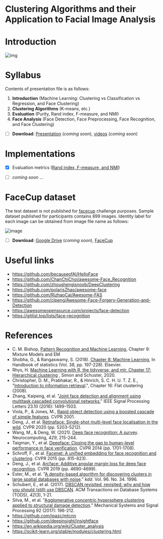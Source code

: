 # Clustering Algorithms and their Application to Facial Image Analysis



# Introduction

![img](https://user-images.githubusercontent.com/70681172/144739072-353912d2-0fc5-4180-a7ab-5355302a80a5.png)



# Syllabus

Contents of presentation file is as follows:

1. **Introduction** (Machine Learning: Clustering vs Classification vs Regression, and Face Clustering)
2. **Clustering Algorithms** (K-means, etc.)
3. **Evaluation** (Purity, Rand index, F-measure, and NMI)
4. **Face Analysis** (Face Detection, Face Preprocessing, Face Recognition, and Face Clustering)

- [ ] **Download**: [Presentation](https://github.com/hamidsadeghi68/face-clustering) (*coming soon*), [videos](https://github.com/hamidsadeghi68/face-clustering) (*coming soon*)

# Implementations

- [x] Evaluation metrics ([Rand index, F-measure, and NMI](https://github.com/hamidsadeghi68/face-clustering/blob/main/evaluation.py))
- [ ] *coming soon* ...



# FaceCup dataset

The test dataset is not published for [facecup](https://facecup.ir/) challenge purposes. Sample dataset published for participants contains 899 images. Identity label for each image can be obtained from image file name as follows:

![image](https://user-images.githubusercontent.com/70681172/144975617-a3bff6c2-8a16-48d6-86c1-ba252abf4128.png)



- [ ] **Download**: [Google Drive](https://github.com/hamidsadeghi68/face-clustering) (*coming soon*), [FaceCup](https://facecup.ir/news/cc622bd2-7765-4383-8c39-9e074a5e1286)



# Useful links

- https://github.com/becauseofAI/HelloFace
- https://github.com/ChanChiChoi/awesome-Face_Recognition
- https://github.com/zhoushengisnoob/DeepClustering
- https://github.com/polarisZhao/awesome-face
- https://github.com/RizhaoCai/Awesome-FAS
- https://github.com/clpeng/Awesome-Face-Forgery-Generation-and-Detection
- https://awesomeopensource.com/projects/face-detection
- https://gitlist.top/lists/face-recognition



# References

- C. M. Bishop, [Pattern Recognition and Machine Learning](http://users.isr.ist.utl.pt/~wurmd/Livros/school/Bishop%20-%20Pattern%20Recognition%20And%20Machine%20Learning%20-%20Springer%20%202006.pdf), Chapter 9: Mixture Models and EM
- Shobha, G., & Rangaswamy, S. (2018). [Chapter 8: Machine Learning](https://www.sciencedirect.com/science/article/abs/pii/S0169716118300191), In Handbook of statistics (Vol. 38, pp. 197-228). Elsevier.
- Rhys, H. [Machine Learning with R, the tidyverse, and mlr. Chapter 17: Hierarchical clustering](https://livebook.manning.com/book/machine-learning-for-mortals-mere-and-otherwise/chapter-17/1) , Simon and Schuster, 2020.
- Christopher, D. M., Prabhakar, R., & Hinrich, S. C. H. U. T. Z. E., "[Introduction to information retrieval](http://155.0.32.9:8080/jspui/bitstream/123456789/1127/1/Introduction%20to%20information%20retrieval%20%28%20PDFDrive%20%29%20-%20Copy.pdf).", Chapter 16: Flat clustering (2008).
- Zhang, Kaipeng, et al. "[Joint face detection and alignment using multitask cascaded convolutional networks.](https://arxiv.org/pdf/1604.02878)" IEEE Signal Processing Letters 23.10 (2016): 1499-1503.
- Viola, P., & Jones, M., [Rapid object detection using a boosted cascade of simple features](https://merl.com/publications/docs/TR2004-043.pdf). CVPR 2001. 
- Deng, J., et al. [Retinaface: Single-shot multi-level face localisation in the wild](https://openaccess.thecvf.com/content_CVPR_2020/papers/Deng_RetinaFace_Single-Shot_Multi-Level_Face_Localisation_in_the_Wild_CVPR_2020_paper.pdf). CVPR 2020 (pp. 5203-5212).
- Wang, M., & Deng, W. (2021). [Deep face recognition: A survey](https://arxiv.org/pdf/1804.06655.pdf?source=post_page---------------------------). Neurocomputing, *429*, 215-244.
- Taigman, Y., et al. [Deepface: Closing the gap to human-level performance in face verification](https://openaccess.thecvf.com/content_cvpr_2014/papers/Taigman_DeepFace_Closing_the_2014_CVPR_paper.pdf). CVPR 2014 (pp. 1701-1708).
- Schroff, F., et al. [Facenet: A unified embedding for face recognition and clustering](https://www.cv-foundation.org/openaccess/content_cvpr_2015/papers/Schroff_FaceNet_A_Unified_2015_CVPR_paper.pdf). CVPR 2015 (pp. 815-823).
- Deng, J., et al. [Arcface: Additive angular margin loss for deep face recognition](https://openaccess.thecvf.com/content_CVPR_2019/papers/Deng_ArcFace_Additive_Angular_Margin_Loss_for_Deep_Face_Recognition_CVPR_2019_paper.pdf). CVPR 2019 (pp. 4690-4699).
- Ester, M., et al. "[A density-based algorithm for discovering clusters in large spatial databases with noise](https://www.aaai.org/Papers/KDD/1996/KDD96-037.pdf?source=post_page)." *kdd*. Vol. 96. No. 34. 1996.
- Schubert, E., et al. (2017). [DBSCAN revisited, revisited: why and how you should (still) use DBSCAN](http://www.ccs.neu.edu/home/vip/teach/DMcourse/2_cluster_EM_mixt/notes_slides/revisitofrevisitDBSCAN.pdf). ACM Transactions on Database Systems (TODS), *42*(3), 1-21.
- Silva, M., et al. "[Agglomerative concentric hypersphere clustering applied to structural damage detection](https://www.researchgate.net/profile/Moises-Silva-11/publication/313238175_Agglomerative_concentric_hypersphere_clustering_applied_to_structural_damage_detection/links/5b57403b0f7e9b240f0548df/Agglomerative-concentric-hypersphere-clustering-applied-to-structural-damage-detection.pdf)." Mechanical Systems and Signal Processing 92 (2017): 196-212.
- https://github.com/ipazc/mtcnn
- https://github.com/deepinsight/insightface
- https://en.wikipedia.org/wiki/Cluster_analysis
- https://scikit-learn.org/stable/modules/clustering.html
